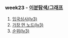 ### week23 - [이분탐색/그래프](https://school.programmers.co.kr/learn/courses/30/parts/12486)

1. [입국심사(lv3)](https://school.programmers.co.kr/learn/courses/30/lessons/43238)
2. [가장 먼 노드(lv3)](https://school.programmers.co.kr/learn/courses/30/lessons/49189)
3. [순위(lv3)](https://school.programmers.co.kr/learn/courses/30/lessons/49191)
